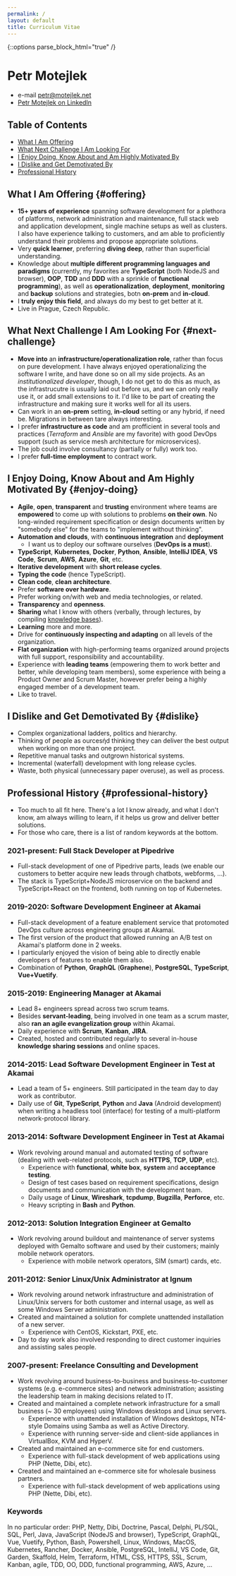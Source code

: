 ```yaml
---
permalink: /
layout: default
title: Curriculum Vitae
---
```


{::options parse_block_html="true" /}

<div class="block">

<div class="block-head">

# Petr Motejlek

</div>

<div></div>

- e-mail petr@motejlek.net
- [Petr Motejlek on LinkedIn](http://linkedin.com/in/petr-motejlek-910a9773)

</div>

<div class="block">

<div class="block-head">

## Table of Contents

</div>

- [What I&nbsp;Am Offering](#offering)
- [What Next Challenge I&nbsp;Am Looking For](#next-challenge)
- [I&nbsp;Enjoy Doing, Know About and Am Highly Motivated By](#enjoy-doing)
- [I&nbsp;Dislike and Get Demotivated By](#dislike)
- [Professional History](#professional-history)


</div>

<div class="block">

<div class="block-head">

## What I&nbsp;Am Offering {#offering}

</div>

- __15+ years of experience__ spanning software development for a plethora
  of platforms, network administration and maintenance, full stack web
  and application development, single machine setups as well as clusters. I also have
  experience talking to customers, and am able to proficiently understand
  their problems and propose appropriate solutions.  
- Very __quick learner__, preferring __diving deep__, rather than
  superficial understanding.
- Knowledge about __multiple different programming languages and paradigms__
  (currently, my favorites are __TypeScript__ (both NodeJS and browser), __OOP__, __TDD__ and __DDD__
  with a sprinkle of __functional programming__), as well as __operationalization__,
  __deployment__, __monitoring__ and __backup__ solutions and strategies, botn __on-prem__ and __in-cloud__.
- I __truly enjoy this field__, and always do my best to get better at it.
- Live in Prague, Czech Republic.

</div>

<div class="block">

<div class="block-head">

## What Next Challenge I&nbsp;Am Looking For {#next-challenge}

</div>

- __Move into__ an __infrastructure/operationalization role__, rather
  than focus on pure development. I have always enjoyed operationalizing
  the software I write, and have done so on all my side projects. As
  an _institutionalized developer_, though, I do not get to do this as much,
  as the infrastrucutre is usually laid out before us, and we can only
  really use it, or add small extensions to it. I'd like to be part
  of creating the infrastructure and making sure it works well for
  all its users.
- Can work in an __on-prem__ setting, __in-cloud__ setting or any hybrid, 
  if need be. Migrations in between tare always interesting.
- I prefer __infrastructure as code__ and am profficient in several
  tools and practices (_Terraform_ and _Ansible_ are my favorite)
  with good DevOps support (such as service mesh architecture for
  microservices).
- The job could involve consultancy (partially or fully) work too.
- I prefer __full-time employment__ to contract work.

</div>

<div class="block">

<div class="block-head">

## I&nbsp;Enjoy Doing, Know About and Am Highly Motivated By {#enjoy-doing}

</div>

- __Agile__, __open__, __transparent__ and __trusting__ environment where
  teams are __empowered__ to come up with solutions to problems __on their
  own__. No long-winded requirement specification or design documents written
  by "somebody else" for the teams to "implement without thinking".
- __Automation and clouds__, with __continuous integration__ and __deployment__
  - I want us to deploy our software ourselves (__DevOps is a must__).
- __TypeScript__, __Kubernetes__, __Docker__, __Python__, __Ansible__,
  __IntelliJ IDEA__, __VS Code__, __Scrum__, __AWS__, __Azure__, __Git__,
  etc.
- __Iterative development__ with __short release cycles__.
- __Typing the code__ (hence TypeScript).
- __Clean code__, __clean architecture__.
- Prefer __software over hardware__.
- Prefer working on/with web and media technologies, or related.
- __Transparency__ and __openness__.
- __Sharing__ what I know with others (verbally, through lectures, by
  compiling [knowledge bases](https://bit.ly/my-knowledge-base)).
- __Learning__ more and more.
- Drive for __continuously inspecting and adapting__ on all levels of the
  organization.
- __Flat organization__ with high-performing teams organized around projects
  with full support, responsibility and accountability.
- Experience with __leading teams__ (empowering them to work better and better,
  while developing team members), some experience with being a Product Owner
  and Scrum Master, however prefer being a highly engaged member of a development
  team.
- Like to travel.

</div>

<div class="block">

<div class="block-head">

## I&nbsp;Dislike and Get Demotivated By {#dislike}

</div>

- Complex organizational ladders, politics and hierarchy.
- Thinking of people as ourcesήd thinking they can deliver the best output when
  working on more than one project.
- Repetitive manual tasks and outgrown historical systems.
- Incremental (waterfall) development with long release cycles.
- Waste, both physical (unnecessary paper overuse), as well as process.

</div>

<div class="block">

<div class="block-head">

## Professional History {#professional-history}

</div>

<div>

- Too much to all fit here. There's a lot I know already, and what I don't know,
  am always willing to learn, if it helps us grow and deliver better solutions.
- For those who care, there is a list of random keywords at the bottom.

### 2021-present: Full Stack Developer at Pipedrive
	
* Full-stack development of one of Pipedrive parts, leads (we enable our customers to 
better acquire new leads through chatbots, webforms, ...).
* The stack is TypeScript+NodeJS microservice on the backend and TypeScript+React on
  the frontend, both running on top of Kubernetes.
	
### 2019-2020: Software Development Engineer at Akamai

* Full-stack development of a feature enablement service that protomoted DevOps culture
  across engineering groups at Akamai.
* The first version of the product that allowed running an A/B test on Akamai's
  platform done in 2 weeks.
* I particularly enjoyed the vision of being able to directly enable developers
  of features to enable them also.
* Combination of __Python__, __GraphQL__ (__Graphene__), __PostgreSQL__,
  __TypeScript__, __Vue+Vuetify__.

### 2015-2019: Engineering Manager at Akamai

* Lead 8+ engineers spread across two scrum teams.
* Besides __servant-leading__, being involved in one team as a scrum master, also
  __ran an agile evangelization group__ within Akamai.
* Daily experience with __Scrum__, __Kanban__, __JIRA__.
* Created, hosted and contributed regularly to several in-house __knowledge
  sharing sessions__ and online spaces.

### 2014-2015: Lead Software Development Engineer in Test at Akamai

* Lead a team of 5+ engineers. Still participated in the team day to day work as contributor.
* Daily use of __Git__, __TypeScript__, __Python__ and __Java__ (Android development)
  when writing a headless tool (interface) for testing of a multi-platform
  network-protocol library.

### 2013-2014: Software Development Engineer in Test at Akamai

* Work revolving around manual and automated testing of software (dealing with
  web-related protocols, such as __HTTPS__, __TCP__, __UDP__, etc).
	* Experience with __functional__, __white box__, __system__ and __acceptance
          testing__.
	* Design of test cases based on requirement specifications, design
          documents and communication with the development team.
	* Daily usage of __Linux__, __Wireshark__, __tcpdump__, __Bugzilla__,
          __Perforce__, etc.
	* Heavy scripting in __Bash__ and __Python__.

### 2012-2013: Solution Integration Engineer at Gemalto

* Work revolving around buildout and maintenance of server systems deployed with Gemalto software and used by their customers; mainly mobile network operators.
	* Experience with mobile network operators, SIM (smart) cards, etc.

### 2011-2012: Senior Linux/Unix Administrator at Ignum

* Work revolving around network infrastructure and administration of Linux/Unix servers for both customer and internal usage, as well as some Windows Server administration.
* Created and maintained a solution for complete unattended installation of a new server.
	* Experience with CentOS, Kickstart, PXE, etc.
* Day to day work also involved responding to direct customer inquiries and assisting sales people.

### 2007-present: Freelance Consulting and Development

- Work revolving around business-to-business and business-to-customer systems (e.g. e-commerce sites) and network administration; assisting the leadership team in making decisions related to IT.
- Created and maintained a complete network infrastructure for a small business (~ 30 employees) using Windows desktops and Linux servers.
	- Experience with unattended installation of Windows desktops, NT4-style Domains using Samba as well as Active Directory.
	- Experience with running server-side and client-side appliances in VirtualBox, KVM and HyperV.
- Created and maintained an e-commerce site for end customers.
	- Experience with full-stack development of web applications using PHP (Nette, Dibi, etc).
- Created and maintained an e-commerce site for wholesale business partners.
	- Experience with full-stack development of web applications using PHP (Nette, Dibi, etc).

### Keywords

In no particular order: PHP, Netty, Dibi, Doctrine, Pascal, Delphi, PL/SQL, SQL, Perl, Java, JavaScript (NodeJS and browser), TypeScript, GraphQL, Vue, Vuetify, Python, Bash, Powershell, Linux, Windows, MacOS, Kubernetes, Rancher, Docker, Ansible, PostgreSQL, IntelliJ, VS Code, Git, Garden, Skaffold, Helm, Terraform, HTML, CSS, HTTPS, SSL, Scrum, Kanban, agile, TDD, OO, DDD, functional programming, AWS, Azure, ...

</div>

</div>
